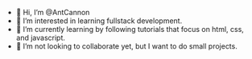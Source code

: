 - 👋 Hi, I’m @AntCannon
- 👀 I’m interested in learning fullstack development.
- 🌱 I’m currently learning by following tutorials that focus on html, css, and javascript.
- 💞️ I’m not looking to collaborate yet, but I want to do small projects.

<!---
AntCannon/AntCannon is a ✨ special ✨ repository because its `README.md` (this file) appears on your GitHub profile.
You can click the Preview link to take a look at your changes.
--->
